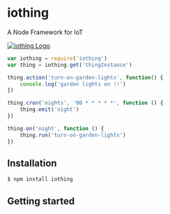 # iothing
A Node Framework for IoT

[![iothing Logo](http://rflavien.github.io/images/iothing-logo.svg)](http://rflavien.github.io/iothing)

```js
var iothing = require('iothing')
var thing = iothing.get('thingInstance')

thing.action('turn-on-garden-lights', function() {
    console.log('garden lights on !!')
})

thing.cron('nights', '00 * * * * *', function () {
    thing.emit('night')
})

thing.on('night', function () {
    thing.run('turn-on-garden-lights')
})
```

## Installation
```bash
$ npm install iothing
```

## Getting started
